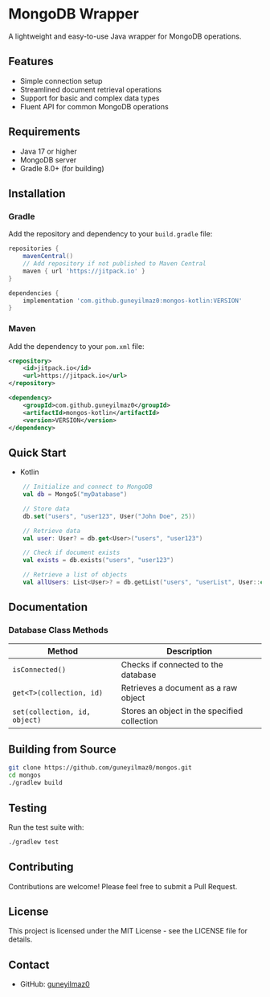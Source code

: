 # MongoDB Wrapper

A lightweight and easy-to-use Java wrapper for MongoDB operations.

## Features

- Simple connection setup
- Streamlined document retrieval operations
- Support for basic and complex data types
- Fluent API for common MongoDB operations

## Requirements

- Java 17 or higher
- MongoDB server
- Gradle 8.0+ (for building)

## Installation

### Gradle

Add the repository and dependency to your `build.gradle` file:

```gradle
repositories {
    mavenCentral()
    // Add repository if not published to Maven Central
    maven { url 'https://jitpack.io' }
}

dependencies {
    implementation 'com.github.guneyilmaz0:mongos-kotlin:VERSION'
}
```

### Maven

Add the dependency to your `pom.xml` file:

```xml
<repository>
    <id>jitpack.io</id>
    <url>https://jitpack.io</url>
</repository>

<dependency>
    <groupId>com.github.guneyilmaz0</groupId>
    <artifactId>mongos-kotlin</artifactId>
    <version>VERSION</version>
</dependency>
```

## Quick Start

- Kotlin
```kotlin
    // Initialize and connect to MongoDB
    val db = MongoS("myDatabase")

    // Store data
    db.set("users", "user123", User("John Doe", 25))

    // Retrieve data
    val user: User? = db.get<User>("users", "user123")

    // Check if document exists
    val exists = db.exists("users", "user123")

    // Retrieve a list of objects
    val allUsers: List<User>? = db.getList("users", "userList", User::class.java)
```

## Documentation

### Database Class Methods

| Method                        | Description                                          |
|-------------------------------|------------------------------------------------------|
| `isConnected()`               | Checks if connected to the database                  |
| `get<T>(collection, id)`      | Retrieves a document as a raw object                 |
| `set(collection, id, object)` | Stores an object in the specified collection         |

## Building from Source

```bash
git clone https://github.com/guneyilmaz0/mongos.git
cd mongos
./gradlew build
```

## Testing

Run the test suite with:

```bash
./gradlew test
```

## Contributing

Contributions are welcome! Please feel free to submit a Pull Request.

## License

This project is licensed under the MIT License - see the LICENSE file for details.

## Contact

- GitHub: [guneyilmaz0](https://github.com/guneyilmaz0)